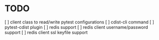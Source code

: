 
TODO
====

[ ] client class to read/write pytest configurations
[ ] cdist-cli command
[ ] pytest-cdist plugin
[ ] redis support
[ ] redis client username/password support
[ ] redis client ssl keyfile support